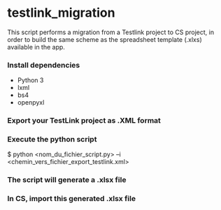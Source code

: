 # testlink_migration

This script performs a migration from a Testlink project to CS project, in order to build the same scheme as the spreadsheet template (.xlxs) available in the app.

### Install dependencies
- Python 3
- lxml
- bs4
- openpyxl

### Export your TestLink project as .XML format

### Execute the python script

$ python <nom_du_fichier_script.py> –i <chemin_vers_fichier_export_testlink.xml>

### The script will generate a .xlsx file

### In CS, import this generated .xlsx file 
